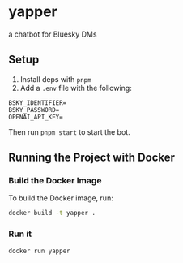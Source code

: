 # yapper

a chatbot for Bluesky DMs

## Setup

1. Install deps with `pnpm`
2. Add a `.env` file with the following:

```
BSKY_IDENTIFIER=
BSKY_PASSWORD=
OPENAI_API_KEY=
```

Then run `pnpm start` to start the bot.

## Running the Project with Docker

### Build the Docker Image
To build the Docker image, run:
```bash
docker build -t yapper .
```
### Run it
```bash
docker run yapper
```
